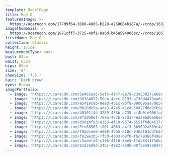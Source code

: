 ```yaml
---
template: ModelPage
title: Mae O
featuredImage: >-
  https://ucarecdn.com/177d9f64-3880-4865-b228-a258684b187a/-/crop/1632x1191/0,380/-/preview/
imageThumbnail: >-
  https://ucarecdn.com/1871cff7-3715-49f1-8a6d-b45a594006bc/-/crop/1051x1671/326,112/-/preview/
firstName: Mae O
collection: Classic
height: 171cm
measurementType: bust
bust: 84cm
waist: 63cm
hips: 89cm
size: '8'
shoeSize: '7.5 '
hair: 'Dark brown '
eyes: Brown
imagePortfolio:
  - image: 'https://ucarecdn.com/584816ac-5af5-4147-8a79-23a538277e68/'
  - image: 'https://ucarecdn.com/90384072-50c4-4acc-8193-a738d4419aa6/'
  - image: 'https://ucarecdn.com/e5419c8b-8e9d-4b1c-9bf8-09d695aa7003/'
  - image: 'https://ucarecdn.com/db20dc5a-ade3-47e5-a1cd-50d27d0d2f69/'
  - image: 'https://ucarecdn.com/40301f4d-3289-433b-a739-cf4b0fe906fa/'
  - image: 'https://ucarecdn.com/0fd0b9ef-7eaa-472b-87d1-4e2aead6eb6d/'
  - image: 'https://ucarecdn.com/d90abf93-e363-4f10-9574-5551fbd04537/'
  - image: 'https://ucarecdn.com/5fe68565-f80f-4063-a4f3-8b9692a583c4/'
  - image: 'https://ucarecdn.com/f95dceee-d088-4ea5-a10c-946af61b3fb5/'
  - image: 'https://ucarecdn.com/f819e3b5-7f5d-4303-b8f0-fbc79366f498/'
  - image: 'https://ucarecdn.com/c5adefd0-c396-4ff0-8ee5-ffda8411f5db/'
  - image: 'https://ucarecdn.com/81d3ad0d-246c-4982-a59b-90f5e59398d7/'
---
```


